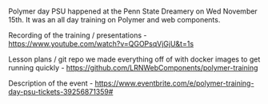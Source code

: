 # <polymer-day location="psu" year="2017">

Polymer day PSU happened at the Penn State Dreamery on Wed November 15th. It was an all day training on Polymer and web components.

Recording of the training / presentations - https://www.youtube.com/watch?v=QGOPsqVjGjU&t=1s

Lesson plans / git repo we made everything off of with docker images to get running quickly - https://github.com/LRNWebComponents/polymer-training

Description of the event - https://www.eventbrite.com/e/polymer-training-day-psu-tickets-39256871359#
